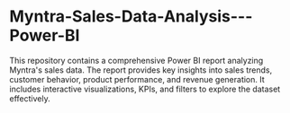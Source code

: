 # Myntra-Sales-Data-Analysis---Power-BI
This repository contains a comprehensive Power BI report analyzing Myntra's sales data. The report provides key insights into sales trends, customer behavior, product performance, and revenue generation. It includes interactive visualizations, KPIs, and filters to explore the dataset effectively.
